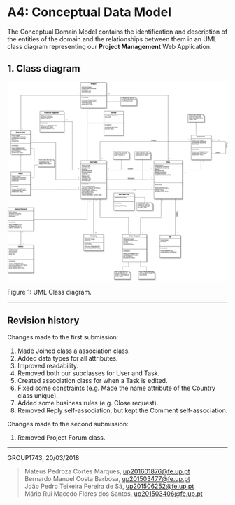 # A4: Conceptual Data Model

The Conceptual Domain Model contains the identification and description of the entities of the domain and the relationships between them in an UML class diagram representing our **Project Management** Web Application.

## 1. Class diagram

<img src="images/UML.png" title="UML Class diagram">

Figure 1: UML Class diagram.

<!--
## 2. Additional Business Rules

> Business rules can be included in the UML diagram as UML notes or in a table in this section.

| Identifier | Name | Description |
| :----------:|:-------------:|:-----------|
| BR01 | Register | To register, user must fill a register form with full name, nickname, e-mail, birthday, gender and institution (not required). |

-->


***
## Revision history

Changes made to the first submission:
1. Made Joined class a association class.
2. Added data types for all attributes.
3. Improved readability.
4. Removed both our subclasses for User and Task.
5. Created association class for when a Task is edited.
6. Fixed some constraints (e.g. Made the name attribute of the Country class unique).
7. Added some business rules (e.g. Close request).
8. Removed Reply self-association, but kept the Comment self-association.

Changes made to the second submission:
1. Removed Project Forum class.

***

GROUP1743, 20/03/2018

> Mateus Pedroza Cortes Marques, up201601876@fe.up.pt   
> Bernardo Manuel Costa Barbosa, up201503477@fe.up.pt   
> João Pedro Teixeira Pereira de Sá, up201506252@fe.up.pt   
> Mário Rui Macedo Flores dos Santos, up201503406@fe.up.pt  
